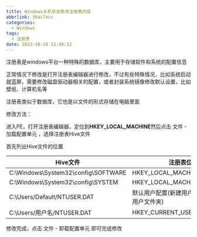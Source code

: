 ```yaml
---
title: Windows关机状态修改注册表内容
abbrlink: 36ac7ecc
categories:
  - Windows
tags:
  - 注册表
date: 2022-10-10 21:40:12
---
```


注册表是windows平台一种特殊的数据库，主要用于存储软件和系统的配置信息

正常情况下修改是打开注册表编辑器进行修改，不过有些特殊情况，比如系统启动就蓝屏，需要修改磁盘驱动器相关的配置，或者封装系统镜像修改默认设置，比如壁纸、计算机名等

注册表类似于数据库，它也是以文件的形式存储在电脑里面

修改方法：

进入PE，打开注册表编辑器，定位到**HKEY_LOCAL_MACHINE**然后点击 文件 - 加载配置单元 ，选择注册表Hive文件

首先列出Hive文件的位置

| Hive文件                            | 注册表位置                                     |
| ----------------------------------- | ---------------------------------------------- |
| C:\Windows\System32\config\SOFTWARE | HKEY_LOCAL_MACHINE\SOFTWARE                    |
| C:\Windows\System32\config\SYSTEM   | HKEY_LOCAL_MACHINE\SYSTEM                      |
| C:\Users/Default/NTUSER.DAT         | 默认用户配置(新建用户时会复制一份到用户文件夹) |
| C:\Users/用户名/NTUSER.DAT          | HKEY_CURRENT_USER                              |

修改完成，点击 文件 - 卸载配置单元 即可完成修改
